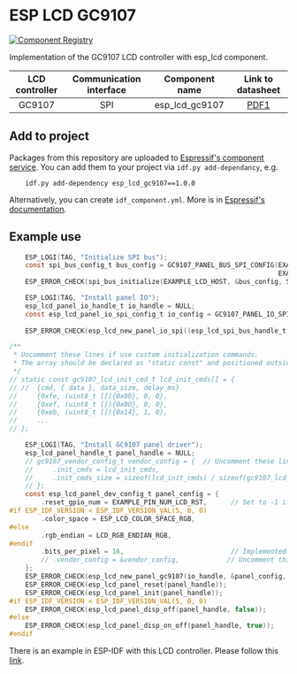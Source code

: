 # ESP LCD GC9107

[![Component Registry](https://components.espressif.com/components/espressif/esp_lcd_gc9107/badge.svg)](https://components.espressif.com/components/espressif/esp_lcd_gc9107)

Implementation of the GC9107 LCD controller with esp_lcd component.

| LCD controller | Communication interface | Component name | Link to datasheet |
| :------------: | :---------------------: | :------------: | :---------------: |
| GC9107         | SPI                     | esp_lcd_gc9107     | [PDF1](https://dl.espressif.com/AE/esp-iot-solution/GC9107_DataSheet_V1.2.pdf) |

## Add to project

Packages from this repository are uploaded to [Espressif's component service](https://components.espressif.com/).
You can add them to your project via `idf.py add-dependancy`, e.g.
```
    idf.py add-dependency esp_lcd_gc9107==1.0.0
```

Alternatively, you can create `idf_component.yml`. More is in [Espressif's documentation](https://docs.espressif.com/projects/esp-idf/en/latest/esp32/api-guides/tools/idf-component-manager.html).

## Example use

```c
    ESP_LOGI(TAG, "Initialize SPI bus");
    const spi_bus_config_t bus_config = GC9107_PANEL_BUS_SPI_CONFIG(EXAMPLE_PIN_NUM_LCD_PCLK, EXAMPLE_PIN_NUM_LCD_MOSI,
                                                                    EXAMPLE_LCD_H_RES * 80 * sizeof(uint16_t));
    ESP_ERROR_CHECK(spi_bus_initialize(EXAMPLE_LCD_HOST, &bus_config, SPI_DMA_CH_AUTO));

    ESP_LOGI(TAG, "Install panel IO");
    esp_lcd_panel_io_handle_t io_handle = NULL;
    const esp_lcd_panel_io_spi_config_t io_config = GC9107_PANEL_IO_SPI_CONFIG(EXAMPLE_PIN_NUM_LCD_CS, EXAMPLE_PIN_NUM_LCD_DC,
                                                                               example_callback, &example_callback_ctx);
    ESP_ERROR_CHECK(esp_lcd_new_panel_io_spi((esp_lcd_spi_bus_handle_t)EXAMPLE_LCD_HOST, &io_config, &io_handle));

/**
 * Uncomment these lines if use custom initialization commands.
 * The array should be declared as "static const" and positioned outside the function.
 */
// static const gc9107_lcd_init_cmd_t lcd_init_cmds[] = {
// //  {cmd, { data }, data_size, delay_ms}
//     {0xfe, (uint8_t []){0x00}, 0, 0},
//     {0xef, (uint8_t []){0x00}, 0, 0},
//     {0xeb, (uint8_t []){0x14}, 1, 0},
//     ...
// };

    ESP_LOGI(TAG, "Install GC9107 panel driver");
    esp_lcd_panel_handle_t panel_handle = NULL;
    // gc9107_vendor_config_t vendor_config = {  // Uncomment these lines if use custom initialization commands
    //     .init_cmds = lcd_init_cmds,
    //     .init_cmds_size = sizeof(lcd_init_cmds) / sizeof(gc9107_lcd_init_cmd_t),
    // };
    const esp_lcd_panel_dev_config_t panel_config = {
        .reset_gpio_num = EXAMPLE_PIN_NUM_LCD_RST,      // Set to -1 if not use
#if ESP_IDF_VERSION < ESP_IDF_VERSION_VAL(5, 0, 0)
        .color_space = ESP_LCD_COLOR_SPACE_RGB,
#else
        .rgb_endian = LCD_RGB_ENDIAN_RGB,
#endif
        .bits_per_pixel = 16,                           // Implemented by LCD command `3Ah` (16/18)
        // .vendor_config = &vendor_config,            // Uncomment this line if use custom initialization commands
    };
    ESP_ERROR_CHECK(esp_lcd_new_panel_gc9107(io_handle, &panel_config, &panel_handle));
    ESP_ERROR_CHECK(esp_lcd_panel_reset(panel_handle));
    ESP_ERROR_CHECK(esp_lcd_panel_init(panel_handle));
#if ESP_IDF_VERSION < ESP_IDF_VERSION_VAL(5, 0, 0)
    ESP_ERROR_CHECK(esp_lcd_panel_disp_off(panel_handle, false));
#else
    ESP_ERROR_CHECK(esp_lcd_panel_disp_on_off(panel_handle, true));
#endif
```

There is an example in ESP-IDF with this LCD controller. Please follow this [link](https://github.com/espressif/esp-idf/tree/master/examples/peripherals/lcd/spi_lcd_touch).
